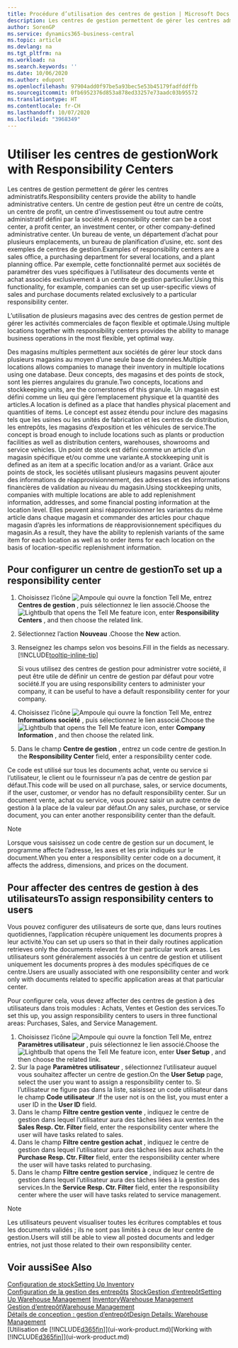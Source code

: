 ```yaml
---
title: Procédure d’utilisation des centres de gestion | Microsoft Docs
description: Les centres de gestion permettent de gérer les centres administratifs. Un centre de gestion peut être un centre de coût, un centre de profit, un centre d’investissement ou un autre centre administratif défini par la société.
author: SorenGP
ms.service: dynamics365-business-central
ms.topic: article
ms.devlang: na
ms.tgt_pltfrm: na
ms.workload: na
ms.search.keywords: ''
ms.date: 10/06/2020
ms.author: edupont
ms.openlocfilehash: 97904add0f97be5a93bec5e53b45179fadfddffb
ms.sourcegitcommit: 0fb6952376d853a878ed33257e73aadc03b95572
ms.translationtype: HT
ms.contentlocale: fr-CH
ms.lasthandoff: 10/07/2020
ms.locfileid: "3968349"
---
```

# <a name="work-with-responsibility-centers"></a><span data-ttu-id="f89f2-104">Utiliser les centres de gestion</span><span class="sxs-lookup"><span data-stu-id="f89f2-104">Work with Responsibility Centers</span></span>

<span data-ttu-id="f89f2-105">Les centres de gestion permettent de gérer les centres administratifs.</span><span class="sxs-lookup"><span data-stu-id="f89f2-105">Responsibility centers provide the ability to handle administrative centers.</span></span> <span data-ttu-id="f89f2-106">Un centre de gestion peut être un centre de coûts, un centre de profit, un centre d’investissement ou tout autre centre administratif défini par la société.</span><span class="sxs-lookup"><span data-stu-id="f89f2-106">A responsibility center can be a cost center, a profit center, an investment center, or other company-defined administrative center.</span></span> <span data-ttu-id="f89f2-107">Un bureau de vente, un département d’achat pour plusieurs emplacements, un bureau de planification d’usine, etc. sont des exemples de centres de gestion.</span><span class="sxs-lookup"><span data-stu-id="f89f2-107">Examples of responsibility centers are a sales office, a purchasing department for several locations, and a plant planning office.</span></span> <span data-ttu-id="f89f2-108">Par exemple, cette fonctionnalité permet aux sociétés de paramétrer des vues spécifiques à l’utilisateur des documents vente et achat associés exclusivement à un centre de gestion particulier.</span><span class="sxs-lookup"><span data-stu-id="f89f2-108">Using this functionality, for example, companies can set up user-specific views of sales and purchase documents related exclusively to a particular responsibility center.</span></span>  

<span data-ttu-id="f89f2-109">L’utilisation de plusieurs magasins avec des centres de gestion permet de gérer les activités commerciales de façon flexible et optimale.</span><span class="sxs-lookup"><span data-stu-id="f89f2-109">Using multiple locations together with responsibility centers provides the ability to manage business operations in the most flexible, yet optimal way.</span></span>

<span data-ttu-id="f89f2-110">Des magasins multiples permettent aux sociétés de gérer leur stock dans plusieurs magasins au moyen d’une seule base de données.</span><span class="sxs-lookup"><span data-stu-id="f89f2-110">Multiple locations allows companies to manage their inventory in multiple locations using one database.</span></span> <span data-ttu-id="f89f2-111">Deux concepts, des magasins et des points de stock, sont les pierres angulaires du granule.</span><span class="sxs-lookup"><span data-stu-id="f89f2-111">Two concepts, locations and stockkeeping units, are the cornerstones of this granule.</span></span> <span data-ttu-id="f89f2-112">Un magasin est défini comme un lieu qui gère l’emplacement physique et la quantité des articles.</span><span class="sxs-lookup"><span data-stu-id="f89f2-112">A location is defined as a place that handles physical placement and quantities of items.</span></span> <span data-ttu-id="f89f2-113">Le concept est assez étendu pour inclure des magasins tels que les usines ou les unités de fabrication et les centres de distribution, les entrepôts, les magasins d’exposition et les véhicules de service.</span><span class="sxs-lookup"><span data-stu-id="f89f2-113">The concept is broad enough to include locations such as plants or production facilities as well as distribution centers, warehouses, showrooms and service vehicles.</span></span> <span data-ttu-id="f89f2-114">Un point de stock est défini comme un article d’un magasin spécifique et/ou comme une variante.</span><span class="sxs-lookup"><span data-stu-id="f89f2-114">A stockkeeping unit is defined as an item at a specific location and/or as a variant.</span></span> <span data-ttu-id="f89f2-115">Grâce aux points de stock, les sociétés utilisant plusieurs magasins peuvent ajouter des informations de réapprovisionnement, des adresses et des informations financières de validation au niveau du magasin.</span><span class="sxs-lookup"><span data-stu-id="f89f2-115">Using stockkeeping units, companies with multiple locations are able to add replenishment information, addresses, and some financial posting information at the location level.</span></span> <span data-ttu-id="f89f2-116">Elles peuvent ainsi réapprovisionner les variantes du même article dans chaque magasin et commander des articles pour chaque magasin d’après les informations de réapprovisionnement spécifiques du magasin.</span><span class="sxs-lookup"><span data-stu-id="f89f2-116">As a result, they have the ability to replenish variants of the same item for each location as well as to order items for each location on the basis of location-specific replenishment information.</span></span>  

## <a name="to-set-up-a-responsibility-center"></a><span data-ttu-id="f89f2-117">Pour configurer un centre de gestion</span><span class="sxs-lookup"><span data-stu-id="f89f2-117">To set up a responsibility center</span></span>

1. <span data-ttu-id="f89f2-118">Choisissez l’icône ![Ampoule qui ouvre la fonction Tell Me](media/ui-search/search_small.png "Dites-moi ce que vous voulez faire"), entrez **Centres de gestion** , puis sélectionnez le lien associé.</span><span class="sxs-lookup"><span data-stu-id="f89f2-118">Choose the ![Lightbulb that opens the Tell Me feature](media/ui-search/search_small.png "Tell me what you want to do") icon, enter **Responsibility Centers** , and then choose the related link.</span></span>  
2. <span data-ttu-id="f89f2-119">Sélectionnez l’action **Nouveau** .</span><span class="sxs-lookup"><span data-stu-id="f89f2-119">Choose the **New** action.</span></span>  
3. <span data-ttu-id="f89f2-120">Renseignez les champs selon vos besoins.</span><span class="sxs-lookup"><span data-stu-id="f89f2-120">Fill in the fields as necessary.</span></span> [!INCLUDE[tooltip-inline-tip](includes/tooltip-inline-tip_md.md)]  

    <span data-ttu-id="f89f2-121">Si vous utilisez des centres de gestion pour administrer votre société, il peut être utile de définir un centre de gestion par défaut pour votre société.</span><span class="sxs-lookup"><span data-stu-id="f89f2-121">If you are using responsibility centers to administer your company, it can be useful to have a default responsibility center for your company.</span></span>
4. <span data-ttu-id="f89f2-122">Choisissez l’icône ![Ampoule qui ouvre la fonction Tell Me](media/ui-search/search_small.png "Dites-moi ce que vous voulez faire"), entrez **Informations société** , puis sélectionnez le lien associé.</span><span class="sxs-lookup"><span data-stu-id="f89f2-122">Choose the ![Lightbulb that opens the Tell Me feature](media/ui-search/search_small.png "Tell me what you want to do") icon, enter **Company Information** , and then choose the related link.</span></span>
5. <span data-ttu-id="f89f2-123">Dans le champ **Centre de gestion** , entrez un code centre de gestion.</span><span class="sxs-lookup"><span data-stu-id="f89f2-123">In the **Responsibility Center** field, enter a responsibility center code.</span></span>

<span data-ttu-id="f89f2-124">Ce code est utilisé sur tous les documents achat, vente ou service si l’utilisateur, le client ou le fournisseur n’a pas de centre de gestion par défaut.</span><span class="sxs-lookup"><span data-stu-id="f89f2-124">This code will be used on all purchase, sales, or service documents, if the user, customer, or vendor has no default responsibility center.</span></span> <span data-ttu-id="f89f2-125">Sur un document vente, achat ou service, vous pouvez saisir un autre centre de gestion à la place de la valeur par défaut.</span><span class="sxs-lookup"><span data-stu-id="f89f2-125">On any sales, purchase, or service document, you can enter another responsibility center than the default.</span></span>

> [!NOTE]  
> <span data-ttu-id="f89f2-126">Lorsque vous saisissez un code centre de gestion sur un document, le programme affecte l’adresse, les axes et les prix indiqués sur le document.</span><span class="sxs-lookup"><span data-stu-id="f89f2-126">When you enter a responsibility center code on a document, it affects the address, dimensions, and prices on the document.</span></span>  

## <a name="to-assign-responsibility-centers-to-users"></a><span data-ttu-id="f89f2-127">Pour affecter des centres de gestion à des utilisateurs</span><span class="sxs-lookup"><span data-stu-id="f89f2-127">To assign responsibility centers to users</span></span>

<span data-ttu-id="f89f2-128">Vous pouvez configurer des utilisateurs de sorte que, dans leurs routines quotidiennes, l’application récupère uniquement les documents propres à leur activité.</span><span class="sxs-lookup"><span data-stu-id="f89f2-128">You can set up users so that in their daily routines application retrieves only the documents relevant for their particular work areas.</span></span> <span data-ttu-id="f89f2-129">Les utilisateurs sont généralement associés à un centre de gestion et utilisent uniquement les documents propres à des modules spécifiques de ce centre.</span><span class="sxs-lookup"><span data-stu-id="f89f2-129">Users are usually associated with one responsibility center and work only with documents related to specific application areas at that particular center.</span></span>  

<span data-ttu-id="f89f2-130">Pour configurer cela, vous devez affecter des centres de gestion à des utilisateurs dans trois modules : Achats, Ventes et Gestion des services.</span><span class="sxs-lookup"><span data-stu-id="f89f2-130">To set this up, you assign responsibility centers to users in three functional areas: Purchases, Sales, and Service Management.</span></span>  

1. <span data-ttu-id="f89f2-131">Choisissez l’icône ![Ampoule qui ouvre la fonction Tell Me](media/ui-search/search_small.png "Dites-moi ce que vous voulez faire"), entrez **Paramètres utilisateur** , puis sélectionnez le lien associé.</span><span class="sxs-lookup"><span data-stu-id="f89f2-131">Choose the ![Lightbulb that opens the Tell Me feature](media/ui-search/search_small.png "Tell me what you want to do") icon, enter **User Setup** , and then choose the related link.</span></span>  
2. <span data-ttu-id="f89f2-132">Sur la page **Paramètres utilisateur** , sélectionnez l’utilisateur auquel vous souhaitez affecter un centre de gestion.</span><span class="sxs-lookup"><span data-stu-id="f89f2-132">On the **User Setup** page, select the user you want to assign a responsibility center to.</span></span> <span data-ttu-id="f89f2-133">Si l’utilisateur ne figure pas dans la liste, saisissez un code utilisateur dans le champ **Code utilisateur** .</span><span class="sxs-lookup"><span data-stu-id="f89f2-133">If the user not is on the list, you must enter a user ID in the **User ID** field.</span></span>  
3. <span data-ttu-id="f89f2-134">Dans le champ **Filtre centre gestion vente** , indiquez le centre de gestion dans lequel l’utilisateur aura des tâches liées aux ventes.</span><span class="sxs-lookup"><span data-stu-id="f89f2-134">In the **Sales Resp. Ctr. Filter** field, enter the responsibility center where the user will have tasks related to sales.</span></span>  
4. <span data-ttu-id="f89f2-135">Dans le champ **Filtre centre gestion achat** , indiquez le centre de gestion dans lequel l’utilisateur aura des tâches liées aux achats.</span><span class="sxs-lookup"><span data-stu-id="f89f2-135">In the **Purchase Resp. Ctr. Filter** field, enter the responsibility center where the user will have tasks related to purchasing.</span></span>  
5. <span data-ttu-id="f89f2-136">Dans le champ **Filtre centre gestion service** , indiquez le centre de gestion dans lequel l’utilisateur aura des tâches liées à la gestion des services.</span><span class="sxs-lookup"><span data-stu-id="f89f2-136">In the **Service Resp. Ctr. Filter** field, enter the responsibility center where the user will have tasks related to service management.</span></span>  

> [!NOTE]  
> <span data-ttu-id="f89f2-137">Les utilisateurs peuvent visualiser toutes les écritures comptables et tous les documents validés ; ils ne sont pas limités à ceux de leur centre de gestion.</span><span class="sxs-lookup"><span data-stu-id="f89f2-137">Users will still be able to view all posted documents and ledger entries, not just those related to their own responsibility center.</span></span>

## <a name="see-also"></a><span data-ttu-id="f89f2-138">Voir aussi</span><span class="sxs-lookup"><span data-stu-id="f89f2-138">See Also</span></span>

[<span data-ttu-id="f89f2-139">Configuration de stock</span><span class="sxs-lookup"><span data-stu-id="f89f2-139">Setting Up Inventory</span></span>](inventory-setup-inventory.md)  
<span data-ttu-id="f89f2-140">[Configuration de la gestion des entrepôts](warehouse-setup-warehouse.md)
[Stock](inventory-manage-inventory.md)[Gestion d’entrepôt](warehouse-manage-warehouse.md)</span><span class="sxs-lookup"><span data-stu-id="f89f2-140">[Setting Up Warehouse Management](warehouse-setup-warehouse.md)
[Inventory](inventory-manage-inventory.md)[Warehouse Management](warehouse-manage-warehouse.md)</span></span>  
[<span data-ttu-id="f89f2-141">Gestion d’entrepôt</span><span class="sxs-lookup"><span data-stu-id="f89f2-141">Warehouse Management</span></span>](warehouse-manage-warehouse.md)  
[<span data-ttu-id="f89f2-142">Détails de conception : gestion d’entrepôt</span><span class="sxs-lookup"><span data-stu-id="f89f2-142">Design Details: Warehouse Management</span></span>](design-details-warehouse-management.md)  
<span data-ttu-id="f89f2-143">[Utilisation de [!INCLUDE[d365fin](includes/d365fin_md.md)]](ui-work-product.md)</span><span class="sxs-lookup"><span data-stu-id="f89f2-143">[Working with [!INCLUDE[d365fin](includes/d365fin_md.md)]](ui-work-product.md)</span></span>  
